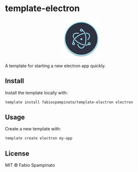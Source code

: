 
# template-electron

<p align="center">
	<img src="template/resources/icon/icon.png" alt="Logo" width="128">
</p>

A template for starting a new electron app quickly.

## Install

Install the template locally with:

```sh
template install fabiospampinato/template-electron electron
```

## Usage

Create a new template with:

```sh
template create electron my-app
```

## License

MIT © Fabio Spampinato
